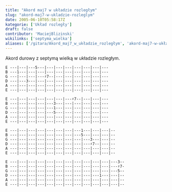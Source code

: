 ```yaml
---
title: "Akord maj7 w układzie rozległym"
slug: "akord-maj7-w-ukladzie-rozleglym"
date: 2005-06-10T05:58:17Z
kategorie: ['Układ rozległy']
draft: false
contributor: 'MaciejBlizinski'
wikilinks: ['septyma_wielka']
aliases: ['/gitara/Akord_maj7_w_układzie_rozległym', 'akord-maj7-w-układzie-rozległym']
---
```

Akord durowy z septymą wielką<!-- link nie odnosił się do niczego: 'Akord maj7 w układzie rozległym' ('content/parked/tabele-chwytow/uklad-rozlegly/Akord_maj7_w_układzie_rozległym.md') links to 'septyma_wielka' ('content/parked/tabele-chwytow/uklad-rozlegly/septyma_wielka.md') and that does not exist --> w układzie
rozległym.


```
E ---|---|---5---|---|---|---|---|---|---|---
B ---1---|---|---|---|---|---|---|---|---|---
G ---|---|---|---♯7--|---|---|---|---|---|---
D ---|---3---|---|---|---|---|---|---|---|---
A ---|---|---|---|---|---|---|---|---|---|---
E ---|---|---|---|---|---|---|---|---|---|---
```



```
E ---|---|---|---|---|---|---♯7--|---|---|---
B ---|---|---|---|---3---|---|---|---|---|---
G ---|---|---|---|---1---|---|---|---|---|---
D ---|---|---|---|---5---|---|---|---|---|---
A ---|---|---|---|---|---|---|---|---|---|---
E ---|---|---|---|---|---|---|---|---|---|---
```



```
E ---|---|---|---|---|---|---|---1---|---|---|--
B ---|---|---|---|---|---|---|---5---|---|---|--
G ---|---|---|---|---|---|---|---|---3---|---|--
D ---|---|---|---|---|---|---|---|---♯7--|---|--
A ---|---|---|---|---|---|---|---|---|---|---|--
E ---|---|---|---|---|---|---|---|---|---|---|--
```



```
E ---|---|---|---|---|---|---|---|---|---|---|---3--
B ---|---|---|---|---|---|---|---|---|---|---|---♯7-
G ---|---|---|---|---|---|---|---|---|---|---|---5--
D ---|---|---|---|---|---|---|---|---|---1---|---|--
A ---|---|---|---|---|---|---|---|---|---|---|---|--
E ---|---|---|---|---|---|---|---|---|---|---|---|--
```


